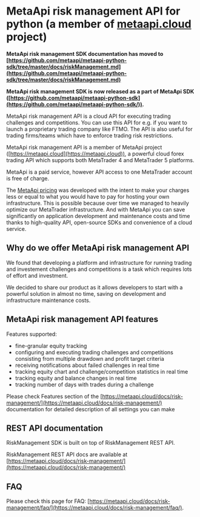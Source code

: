 # MetaApi risk management API for python (a member of [metaapi.cloud](https://metaapi.cloud) project)

**MetaApi risk management SDK documentation has moved to [https://github.com/metaapi/metaapi-python-sdk/tree/master/docs/riskManagement.md](https://github.com/metaapi/metaapi-python-sdk/tree/master/docs/riskManagement.md)**

**MetaApi risk management SDK is now released as a part of MetaApi SDK ([https://github.com/metaapi/metaapi-python-sdk](https://github.com/metaapi/metaapi-python-sdk/)).**

MetaApi risk management API is a cloud API for executing trading challenges and competitions. You can use this API for e.g. if you want to launch a proprietary trading company like FTMO. The API is also useful for trading firms/teams which have to enforce trading risk restrictions.

MetaApi risk management API is a member of MetaApi project ([https://metaapi.cloud](https://metaapi.cloud)), a powerful cloud forex trading API which supports both MetaTrader 4 and MetaTrader 5 platforms.

MetaApi is a paid service, however API access to one MetaTrader account is free of charge.

The [MetaApi pricing](https://metaapi.cloud/#pricing) was developed with the intent to make your charges less or equal to what you would have to pay for hosting your own infrastructure. This is possible because over time we managed to heavily optimize
our MetaTrader infrastructure. And with MetaApi you can save significantly on application development and
maintenance costs and time thanks to high-quality API, open-source SDKs and convenience of a cloud service.

## Why do we offer MetaApi risk management API

We found that developing a platform and infrastructure for running trading and investement challenges and competitions is a task which requires lots of effort and investment.

We decided to share our product as it allows developers to start with a powerful solution in almost no time, saving on development and infrastructure maintenance costs.

## MetaApi risk management API features

Features supported:

- fine-granular equity tracking
- configuring and executing trading challenges and competitions consisting from multiple drawdown and profit target criteria
- receiving notifications about failed challenges in real time
- tracking equity chart and challenge/competition statistics in real time
- tracking equity and balance changes in real time
- tracking number of days with trades during a challenge

Please check Features section of the [https://metaapi.cloud/docs/risk-management/](https://metaapi.cloud/docs/risk-management/) documentation for detailed description of all settings you can make

## REST API documentation
RiskManagement SDK is built on top of RiskManagement REST API.

RiskManagement REST API docs are available at [https://metaapi.cloud/docs/risk-management/](https://metaapi.cloud/docs/risk-management/)

## FAQ
Please check this page for FAQ: [https://metaapi.cloud/docs/risk-management/faq/](https://metaapi.cloud/docs/risk-management/faq/).
